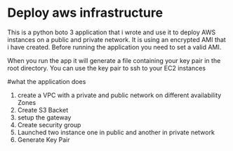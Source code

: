 # Deploy aws infrastructure

This is a python boto 3 application that i wrote and use it to deploy AWS instances on a public and private network. It is using an encrypted AMI that i have created. Before running the application you need to set a valid AMI.

When you run the app it will generate a file containing your key pair in the root directory. You can use the key pair to ssh to your EC2 instances

#what the application does
1) create a VPC with a private and public network on different availability Zones
2) Create S3 Backet
3) setup the gateway
4) Create security group
5) Launched two instance one in public and another in private network
6) Generate Key Pair
